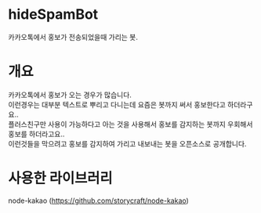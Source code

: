 # hideSpamBot
카카오톡에서 홍보가 전송되었을때 가리는 봇.

# 개요
카카오톡에서 홍보가 오는 경우가 많습니다.   
이런경우는 대부분 텍스트로 뿌리고 다니는데 요즘은 봇까지 써서 홍보한다고 하더라구요..   
플러스친구만 사용이 가능하다고 아는 것을 사용해서 홍보를 감지하는 봇까지 우회해서 홍보를 하더라고요..   
이런것들을 막으려고 홍보를 감지하여 가리고 내보내는 봇을 오픈소스로 공개합니다.

# 사용한 라이브러리
node-kakao (https://github.com/storycraft/node-kakao)

